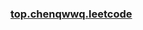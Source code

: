### [top.chenqwwq.leetcode](https://leetcode-cn.com/problems/trim-a-binary-search-tree/submissions/)
